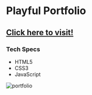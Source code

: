 # Playful Portfolio

## <a href="http://theoccasionalist.net/">Click here to visit!</a>

### Tech Specs
<ul>
  <li>HTML5</li>
  <li>CSS3</li>
  <li>JavaScript</li>
</ul> 

![portfolio](https://user-images.githubusercontent.com/28411165/38963539-776eef80-4340-11e8-8ee6-aef39fde7acf.jpg)

